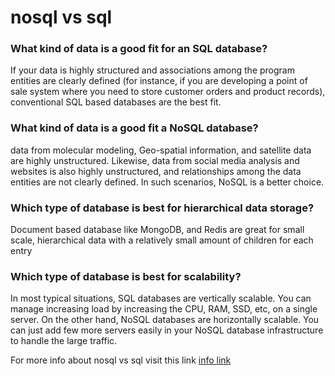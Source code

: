 # nosql vs sql

### What kind of data is a good fit for an SQL database?

 If your data is highly structured and associations among the program entities are clearly defined (for instance, if you are developing a point of sale system where you need to store customer orders and product records), conventional SQL based databases are the best fit.

### What kind of data is a good fit a NoSQL database?

data from molecular modeling, Geo-spatial information, and satellite data are highly unstructured. Likewise, data from social media analysis and websites is also highly unstructured, and relationships among the data entities are not clearly defined. In such scenarios, NoSQL is a better choice.

### Which type of database is best for hierarchical data storage?

Document based database like MongoDB, and Redis are great for small scale, hierarchical data with a relatively small amount of children for each entry

### Which type of database is best for scalability?

In most typical situations, SQL databases are vertically scalable. You can manage increasing load by increasing the CPU, RAM, SSD, etc, on a single server. On the other hand, NoSQL databases are horizontally scalable. You can just add few more servers easily in your NoSQL database infrastructure to handle the large traffic.

For more info about nosql vs sql visit this link
[info link](https://www.thegeekstuff.com/2014/01/sql-vs-nosql-db/?utm_source=tuicool)